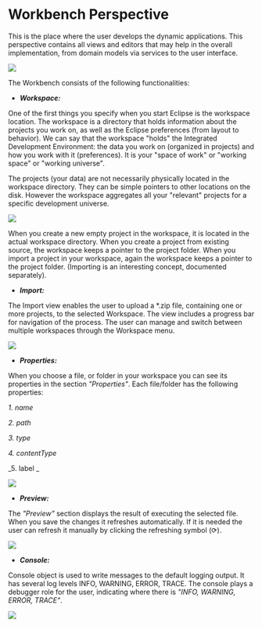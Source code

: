 # **Workbench Perspective**

This is the place where the user develops the dynamic applications. This perspective contains all views and editors that may help in the overall implementation, from domain models via services to the user interface.

![](https://i.imgur.com/7SLJrw1.png)

The Workbench consists of the following functionalities:

* _**Workspace:**_

One of the first things you specify when you start Eclipse is the workspace location. The workspace is a directory that holds information about the projects you work on, as well as the Eclipse preferences (from layout to behavior). We can say that the workspace "holds" the Integrated Development Environment: the data you work on (organized in projects) and how you work with it (preferences). It is your "space of work" or "working space" or "working universe".

The projects (your data) are not necessarily physically located in the workspace directory. They can be simple pointers to other locations on the disk. However the workspace aggregates all your "relevant" projects for a specific development universe.

![](https://i.imgur.com/DkD9wLb.png)

When you create a new empty project in the workspace, it is located in the actual workspace directory. When you create a project from existing source, the workspace keeps a pointer to the project folder. When you import a project in your workspace, again the workspace keeps a pointer to the project folder. (Importing is an interesting concept, documented separately).


* _**Import:**_

The Import view enables the user to upload a *.zip file, containing one or more projects, to the selected Workspace. The view includes a progress bar for navigation of the process. The user can manage and switch between multiple workspaces through the Workspace menu.

![](https://i.imgur.com/mLXquZI.png)


* _**Properties:**_

When you choose a file, or folder in your workspace you can see its properties in the section _"Properties"_. Each file/folder has the following properties:

_1. name_

_2. path_

_3. type_

_4. contentType_

_5. label _

![](https://i.imgur.com/S1H9cy3.png)

* _**Preview:**_

The _"Preview"_ section displays the result of executing the selected file. When you save the changes it refreshes automatically. If it is needed the user can refresh it manually by clicking the refreshing symbol (⟳).

![](https://i.imgur.com/tFaubf7.png)

* _**Console:**_

Console object is used to write messages to the default logging output. It has several log levels INFO, WARNING, ERROR, TRACE. 
The console plays a debugger role for the user, indicating where there is _"INFO, WARNING, ERROR, TRACE"_. 

![](https://i.imgur.com/nBRS3qv.png)
